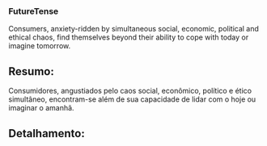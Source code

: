 ### FutureTense

Consumers, anxiety-ridden by simultaneous social, economic, political and ethical chaos, find themselves beyond their ability to cope with today or imagine tomorrow.

## Resumo:

Consumidores, angustiados pelo caos social, econômico, político e ético simultâneo, encontram-se além de sua capacidade de lidar com o hoje ou imaginar o amanhã. 

## Detalhamento: 
